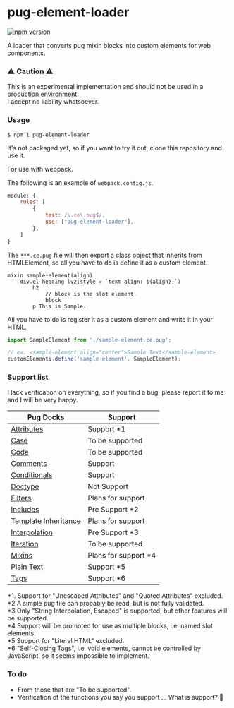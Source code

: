 # pug-element-loader

[![npm version](https://badge.fury.io/js/pug-element-loader.svg)](https://badge.fury.io/js/pug-element-loader)

A loader that converts pug mixin blocks into custom elements for web components.

### ⚠ Caution ⚠

This is an experimental implementation and should not be used in a production environment.  
I accept no liability whatsoever.

### Usage

```shell
$ npm i pug-element-loader
```

It's not packaged yet, so if you want to try it out, clone this repository and use it.

For use with webpack.

The following is an example of `webpack.config.js`.

```javascript
module: {
    rules: [
        {
            test: /\.ce\.pug$/,
            use: ["pug-element-loader"],
        },
    ]
}
```

The `***.ce.pug` file will then export a class object that inherits from HTMLElement, so all you have to do is define it as a custom element.

```pug
mixin sample-element(align)
    div.el-heading-lv2(style = `text-align: ${align};`)
        h2
            // block is the slot element.
            block
        p This is Sample.
```

All you have to do is register it as a custom element and write it in your HTML.

```javascript
import SampleElement from './sample-element.ce.pug';

// ex. <sample-element align="center">Sample Text</sample-element>
customElements.define('sample-element', SampleElement);
```
### Support list

I lack verification on everything, so if you find a bug, please report it to me and I will be very happy.

|Pug Docks|Support|
|---|---|
|[Attributes](https://pugjs.org/language/attributes.html)|Support *1|
|[Case](https://pugjs.org/language/case.html)|To be supported|
|[Code](https://pugjs.org/language/code.html)|To be supported|
|[Comments](https://pugjs.org/language/comments.html)|Support|
|[Conditionals](https://pugjs.org/language/conditionals.html)|Support|
|[Doctype](https://pugjs.org/language/doctype.html)|Not Support|
|[Filters](https://pugjs.org/language/filters.html)|Plans for support|
|[Includes](https://pugjs.org/language/includes.html)|Pre Support *2|
|[Template Inheritance](https://pugjs.org/language/inheritance.html)|Plans for support|
|[Interpolation](https://pugjs.org/language/interpolation.html)|Pre Support *3|
|[Iteration](https://pugjs.org/language/iteration.html)|To be supported|
|[Mixins](https://pugjs.org/language/mixins.html)|Plans for support *4|
|[Plain Text](https://pugjs.org/language/plain-text.html)|Support *5|
|[Tags](https://pugjs.org/language/tags.html)|Support *6|

*1. Support for "Unescaped Attributes" and "Quoted Attributes" excluded.  
*2 A simple pug file can probably be read, but is not fully validated.  
*3 Only "String Interpolation, Escaped" is supported, but other features will be supported.  
*4 Support will be promoted for use as multiple blocks, i.e. named slot elements.  
*5 Support for "Literal HTML" excluded.  
*6 "Self-Closing Tags", i.e. void elements, cannot be controlled by JavaScript, so it seems impossible to implement.

### To do

- From those that are "To be supported".
- Verification of the functions you say you support ... What is support? 🤔